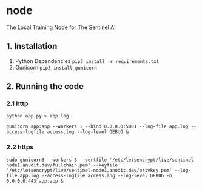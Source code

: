 # node
The Local Training Node for The Sentinel AI

## 1. Installation
1. Python Dependencies ```pip3 install -r requirements.txt```
2. Gunicorn ```pip3 install gunicorn```

## 2. Running the code

### 2.1 http

```
python app.py > app.log
```


```
gunicorn app:app --workers 1 --bind 0.0.0.0:5001 --log-file app.log --access-logfile access.log --log-level DEBUG &
```

### 2.2 https
```
sudo gunicorn3 --workers 3 --certfile '/etc/letsencrypt/live/sentinel-node1.anudit.dev/fullchain.pem' --keyfile '/etc/letsencrypt/live/sentinel-node1.anudit.dev/privkey.pem' --log-file app.log --access-logfile access.log --log-level DEBUG -b 0.0.0.0:443 app:app &
```
